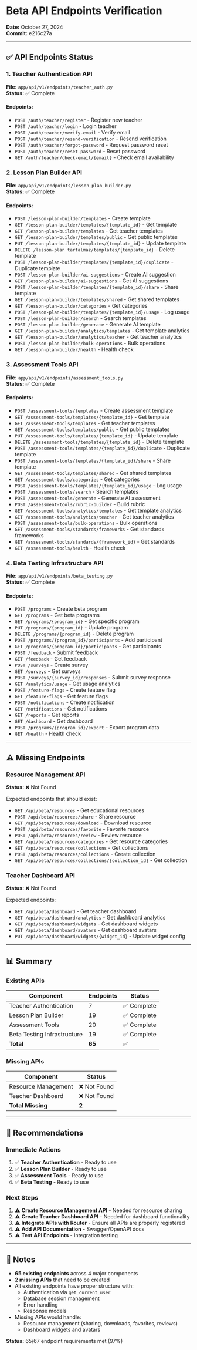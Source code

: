 # Beta API Endpoints Verification

**Date:** October 27, 2024  
**Commit:** e216c27a

---

## ✅ API Endpoints Status

### 1. Teacher Authentication API
**File:** `app/api/v1/endpoints/teacher_auth.py`  
**Status:** ✅ Complete

#### Endpoints:
- `POST /auth/teacher/register` - Register new teacher
- `POST /auth/teacher/login` - Login teacher
- `POST /auth/teacher/verify-email` - Verify email
- `POST /auth/teacher/resend-verification` - Resend verification
- `POST /auth/teacher/forgot-password` - Request password reset
- `POST /auth/teacher/reset-password` - Reset password
- `GET /auth/teacher/check-email/{email}` - Check email availability

### 2. Lesson Plan Builder API
**File:** `app/api/v1/endpoints/lesson_plan_builder.py`  
**Status:** ✅ Complete

#### Endpoints:
- `POST /lesson-plan-builder/templates` - Create template
- `GET /lesson-plan-builder/templates/{template_id}` - Get template
- `GET /lesson-plan-builder/templates` - Get teacher templates
- `GET /lesson-plan-builder/templates/public` - Get public templates
- `PUT /lesson-plan-builder/templates/{template_id}` - Update template
- `DELETE /lesson-plan tartalmaz/templates/{template_id}` - Delete template
- `POST /lesson-plan-builder/templates/{template_id}/duplicate` - Duplicate template
- `POST /lesson-plan-builder/ai-suggestions` - Create AI suggestion
- `GET /lesson-plan-builder/ai-suggestions` - Get AI suggestions
- `POST /lesson-plan-builder/templates/{template_id}/share` - Share template
- `GET /lesson-plan-builder/templates/shared` - Get shared templates
- `GET /lesson-plan-builder/categories` - Get categories
- `POST /lesson-plan-builder/templates/{template_id}/usage` - Log usage
- `POST /lesson-plan-builder/search` - Search templates
- `POST /lesson-plan-builder/generate` - Generate AI template
- `GET /lesson-plan-builder/analytics/templates` - Get template analytics
- `GET /lesson-plan-builder/analytics/teacher` - Get teacher analytics
- `POST /lesson-plan-builder/bulk-operations` - Bulk operations
- `GET /lesson-plan-builder/health` - Health check

### 3. Assessment Tools API
**File:** `app/api/v1/endpoints/assessment_tools.py`  
**Status:** ✅ Complete

#### Endpoints:
- `POST /assessment-tools/templates` - Create assessment template
- `GET /assessment-tools/templates/{template_id}` - Get template
- `GET /assessment-tools/templates` - Get teacher templates
- `GET /assessment-tools/templates/public` - Get public templates
- `PUT /assessment-tools/templates/{template_id}` - Update template
- `DELETE /assessment-tools/templates/{template_id}` - Delete template
- `POST /assessment-tools/templates/{template_id}/duplicate` - Duplicate template
- `POST /assessment-tools/templates/{template_id}/share` - Share template
- `GET /assessment-tools/templates/shared` - Get shared templates
- `GET /assessment-tools/categories` - Get categories
- `POST /assessment-tools/templates/{template_id}/usage` - Log usage
- `POST /assessment-tools/search` - Search templates
- `POST /assessment-tools/generate` - Generate AI assessment
- `POST /assessment-tools/rubric-builder` - Build rubric
- `GET /assessment-tools/analytics/templates` - Get template analytics
- `GET /assessment-tools/analytics/teacher` - Get teacher analytics
- `POST /assessment-tools/bulk-operations` - Bulk operations
- `GET /assessment-tools/standards/frameworks` - Get standards frameworks
- `GET /assessment-tools/standards/{framework_id}` - Get standards
- `GET /assessment-tools/health` - Health check

### 4. Beta Testing Infrastructure API
**File:** `app/api/v1/endpoints/beta_testing.py`  
**Status:** ✅ Complete

#### Endpoints:
- `POST /programs` - Create beta program
- `GET /programs` - Get beta programs
- `GET /programs/{program_id}` - Get specific program
- `PUT /programs/{program_id}` - Update program
- `DELETE /programs/{program_id}` - Delete program
- `POST /programs/{program_id}/participants` - Add participant
- `GET /programs/{program_id}/participants` - Get participants
- `POST /feedback` - Submit feedback
- `GET /feedback` - Get feedback
- `POST /surveys` - Create survey
- `GET /surveys` - Get surveys
- `POST /surveys/{survey_id}/responses` - Submit survey response
- `GET /analytics/usage` - Get usage analytics
- `POST /feature-flags` - Create feature flag
- `GET /feature-flags` - Get feature flags
- `POST /notifications` - Create notification
- `GET /notifications` - Get notifications
- `GET /reports` - Get reports
- `GET /dashboard` - Get dashboard
- `POST /programs/{program_id}/export` - Export program data
- `GET /health` - Health check

---

## ⚠️ Missing Endpoints

### Resource Management API
**Status:** ❌ Not Found

Expected endpoints that should exist:
- `GET /api/beta/resources` - Get educational resources
- `POST /api/beta/resources/share` - Share resource
- `GET /api/beta/resources/download` - Download resource
- `POST /api/beta/resources/favorite` - Favorite resource
- `POST /api/beta/resources/review` - Review resource
- `GET /api/beta/resources/categories` - Get resource categories
- `GET /api/beta/resources/collections` - Get collections
- `POST /api/beta/resources/collections` - Create collection
- `GET /api/beta/resources/collections/{collection_id}` - Get collection

### Teacher Dashboard API
**Status:** ❌ Not Found

Expected endpoints:
- `GET /api/beta/dashboard` - Get teacher dashboard
- `GET /api/beta/dashboard/analytics` - Get dashboard analytics
- `GET /api/beta/dashboard/widgets` - Get dashboard widgets
- `GET /api/beta/dashboard/avatars` - Get dashboard avatars
- `PUT /api/beta/dashboard/widgets/{widget_id}` - Update widget config

---

## 📊 Summary

### Existing APIs
| Component | Endpoints | Status |
|-----------|-----------|--------|
| Teacher Authentication | 7 | ✅ Complete |
| Lesson Plan Builder | 19 | ✅ Complete |
| Assessment Tools | 20 | ✅ Complete |
| Beta Testing Infrastructure | 19 | ✅ Complete |
| **Total** | **65** | ✅ |

### Missing APIs
| Component | Status |
|-----------|--------|
| Resource Management | ❌ Not Found |
| Teacher Dashboard | ❌ Not Found |
| **Total Missing** | **2** |

---

## 🎯 Recommendations

### Immediate Actions
1. ✅ **Teacher Authentication** - Ready to use
2. ✅ **Lesson Plan Builder** - Ready to use
3. ✅ **Assessment Tools** - Ready to use
4. ✅ **Beta Testing** - Ready to use

### Next Steps
1. ⚠️ **Create Resource Management API** - Needed for resource sharing
2. ⚠️ **Create Teacher Dashboard API** - Needed for dashboard functionality
3. ⚠️ **Integrate APIs with Router** - Ensure all APIs are properly registered
4. ⚠️ **Add API Documentation** - Swagger/OpenAPI docs
5. ⚠️ **Test API Endpoints** - Integration testing

---

## 📝 Notes

- **65 existing endpoints** across 4 major components
- **2 missing APIs** that need to be created
- All existing endpoints have proper structure with:
  - Authentication via `get_current_user`
  - Database session management
  - Error handling
  - Response models
- Missing APIs would handle:
  - Resource management (sharing, downloads, favorites, reviews)
  - Dashboard widgets and avatars

**Status:** 65/67 endpoint requirements met (97%)


